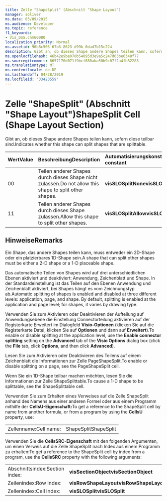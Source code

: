 ```yaml
---
title: Zelle "ShapeSplit" (Abschnitt "Shape Layout")
manager: soliver
ms.date: 03/09/2015
ms.audience: Developer
ms.topic: reference
f1_keywords:
- Vis_DSS.chm60080
localization_priority: Normal
ms.assetid: 96b8c503-67b3-8623-d99b-0dad7b15c224
description: Gibt an, ob dieses Shape andere Shapes teilen kann, sofern diese teilbar sind.
ms.openlocfilehash: 46b42e9be070b54095d3e9a5c247d63be6348f77
ms.sourcegitcommit: 8657170d071f9bcf680aba50b9c07f2a4fb82283
ms.translationtype: MT
ms.contentlocale: de-DE
ms.lasthandoff: 04/28/2019
ms.locfileid: "33423559"
---
```

# <a name="shapesplit-cell-shape-layout-section"></a><span data-ttu-id="31e40-103">Zelle "ShapeSplit" (Abschnitt "Shape Layout")</span><span class="sxs-lookup"><span data-stu-id="31e40-103">ShapeSplit Cell (Shape Layout Section)</span></span>

<span data-ttu-id="31e40-104">Gibt an, ob dieses Shape andere Shapes teilen kann, sofern diese teilbar sind.</span><span class="sxs-lookup"><span data-stu-id="31e40-104">Indicates whether this shape can split shapes that are splittable.</span></span>
  
|<span data-ttu-id="31e40-105">**Wert**</span><span class="sxs-lookup"><span data-stu-id="31e40-105">**Value**</span></span>|<span data-ttu-id="31e40-106">**Beschreibung**</span><span class="sxs-lookup"><span data-stu-id="31e40-106">**Description**</span></span>|<span data-ttu-id="31e40-107">**Automatisierungskonstante**</span><span class="sxs-lookup"><span data-stu-id="31e40-107">**Automation constant**</span></span>|
|:-----|:-----|:-----|
| <span data-ttu-id="31e40-108">0</span><span class="sxs-lookup"><span data-stu-id="31e40-108">0</span></span>  <br/> | <span data-ttu-id="31e40-109">Teilen anderer Shapes durch dieses Shape nicht zulassen.</span><span class="sxs-lookup"><span data-stu-id="31e40-109">Do not allow this shape to split other shapes.</span></span>  <br/> |<span data-ttu-id="31e40-110">**visSLOSplitNone**</span><span class="sxs-lookup"><span data-stu-id="31e40-110">**visSLOSplitNone**</span></span> <br/> |
| <span data-ttu-id="31e40-111">1</span><span class="sxs-lookup"><span data-stu-id="31e40-111">1</span></span>  <br/> | <span data-ttu-id="31e40-112">Teilen anderer Shapes durch dieses Shape zulassen.</span><span class="sxs-lookup"><span data-stu-id="31e40-112">Allow this shape to split other shapes.</span></span>  <br/> |<span data-ttu-id="31e40-113">**visSLOSplitAllow**</span><span class="sxs-lookup"><span data-stu-id="31e40-113">**visSLOSplitAllow**</span></span> <br/> |
   
## <a name="remarks"></a><span data-ttu-id="31e40-114">Hinweise</span><span class="sxs-lookup"><span data-stu-id="31e40-114">Remarks</span></span>

<span data-ttu-id="31e40-115">Ein Shape, das andere Shapes teilen kann, muss entweder ein 2D-Shape oder ein platzierbares 1D-Shape sein.</span><span class="sxs-lookup"><span data-stu-id="31e40-115">A shape that can split other shapes must be either a 2-D shape or a 1-D placeable shape.</span></span> 
  
<span data-ttu-id="31e40-p101">Das automatische Teilen von Shapes wird auf drei unterschiedlichen Ebenen aktiviert und deaktiviert: Anwendung, Zeichenblatt und Shape. In der Standardeinstellung ist das Teilen auf den Ebenen Anwendung und Zeichenblatt aktiviert, bei Shapes hängt es vom Zeichnungstyp ab.</span><span class="sxs-lookup"><span data-stu-id="31e40-p101">Automatic splitting of shapes is enabled and disabled at three different levels: application, page, and shape. By default, splitting is enabled at the application and page level; for shapes, it varies by drawing type.</span></span> 
  
<span data-ttu-id="31e40-118">Verwenden Sie zum Aktivieren oder Deaktivieren der  Aufteilung auf Anwendungsebene  die Einstellung Connectorteilung aktivieren auf der  Registerkarte Erweitert im Dialogfeld **Visio-Optionen** (klicken Sie auf die Registerkarte Datei, klicken Sie auf **Optionen** und dann auf **Erweitert**).</span><span class="sxs-lookup"><span data-stu-id="31e40-118">To enable or disable splitting at the application level, use the **Enable connector splitting** setting on the **Advanced** tab of the **Visio Options** dialog box (click the **File** tab, click **Options**, and then click **Advanced**).</span></span> 
  
<span data-ttu-id="31e40-119">Lesen Sie zum Aktivieren oder Deaktivieren des Teilens auf einem Zeichenblatt die Informationen zur Zelle PageShapeSplit.</span><span class="sxs-lookup"><span data-stu-id="31e40-119">To enable or disable splitting on a page, see the PageShapeSplit cell.</span></span> 
  
<span data-ttu-id="31e40-120">Wenn Sie ein 1D-Shape teilbar machen möchten, lesen Sie die Informationen zur Zelle ShapeSplittable.</span><span class="sxs-lookup"><span data-stu-id="31e40-120">To cause a 1-D shape to be splittable, see the ShapeSplittable cell.</span></span>
  
<span data-ttu-id="31e40-121">Verwenden Sie zum Erhalten eines Verweises auf die Zelle ShapeSplit anhand des Namens aus einer anderen Formel oder aus einem Programm mithilfe der **CellsU-Eigenschaft:**</span><span class="sxs-lookup"><span data-stu-id="31e40-121">To get a reference to the ShapeSplit cell by name from another formula, or from a program by using the **CellsU** property, use:</span></span> 
  
|||
|:-----|:-----|
| <span data-ttu-id="31e40-122">Zellenname:</span><span class="sxs-lookup"><span data-stu-id="31e40-122">Cell name:</span></span>  <br/> | <span data-ttu-id="31e40-123">ShapeSplit</span><span class="sxs-lookup"><span data-stu-id="31e40-123">ShapeSplit</span></span>  <br/> |
   
<span data-ttu-id="31e40-124">Verwenden Sie die **CellsSRC-Eigenschaft** mit den folgenden Argumenten, um einen Verweis auf die Zelle ShapeSplit nach Index aus einem Programm zu erhalten:</span><span class="sxs-lookup"><span data-stu-id="31e40-124">To get a reference to the ShapeSplit cell by index from a program, use the **CellsSRC** property with the following arguments:</span></span> 
  
|||
|:-----|:-----|
| <span data-ttu-id="31e40-125">Abschnittsindex:</span><span class="sxs-lookup"><span data-stu-id="31e40-125">Section index:</span></span>  <br/> |<span data-ttu-id="31e40-126">**visSectionObject**</span><span class="sxs-lookup"><span data-stu-id="31e40-126">**visSectionObject**</span></span> <br/> |
| <span data-ttu-id="31e40-127">Zeilenindex:</span><span class="sxs-lookup"><span data-stu-id="31e40-127">Row index:</span></span>  <br/> |<span data-ttu-id="31e40-128">**visRowShapeLayout**</span><span class="sxs-lookup"><span data-stu-id="31e40-128">**visRowShapeLayout**</span></span> <br/> |
| <span data-ttu-id="31e40-129">Zellenindex:</span><span class="sxs-lookup"><span data-stu-id="31e40-129">Cell index:</span></span>  <br/> |<span data-ttu-id="31e40-130">**visSLOSplit**</span><span class="sxs-lookup"><span data-stu-id="31e40-130">**visSLOSplit**</span></span> <br/> |
   

